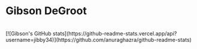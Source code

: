 <h1> Gibson DeGroot </h1>
<br>
[![Gibson's GitHub stats](https://github-readme-stats.vercel.app/api?username=jibby34)](https://github.com/anuraghazra/github-readme-stats)
